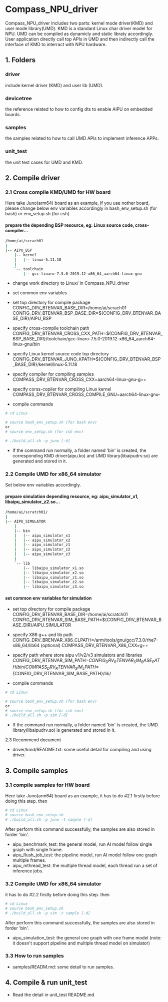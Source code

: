 # Compass_NPU_driver
Compass_NPU_driver includes two parts: kernel mode driver(KMD) and user mode library(UMD). KMD is a standard Linux char driver model for NPU. UMD can be compiled as dynamicly and static libraty accordingly. User application directly call top APIs in UMD and then indirectly call the interface of KMD to interract with NPU hardware.

## 1. Folders
### driver
include kernel driver (KMD) and user lib (UMD).
### devicetree
the reference related to how to config dts to enable AIPU on embedded boards.
### samples
the samples related to how to call UMD APIs to implement inference APPs.
### unit_test
the unit test cases for UMD and KMD.


## 2. Compile driver

### 2.1 Cross compile KMD/UMD for HW board
Here take Juno(arm64) board as an example, If you use nother board, please change below env variables accordingly in bash_env_setup.sh (for bash) or env_setup.sh (for csh)

#### prepare the depending BSP resource, eg: Linux source code, cross-compiler...

```bash
/home/ai/scrach01
|
|-- AIPU_BSP
    |-- kernel
    |   |-- linux-5.11.18
    |
    `-- toolchain
        |-- gcc-linaro-7.5.0-2019.12-x86_64_aarch64-linux-gnu
```

- change work directory to Linux/ in Compass_NPU_driver

- set common env variables

- set top directory for compile package
CONFIG_DRV_BTENVAR_BASE_DIR=/home/ai/scrach01
CONFIG_DRV_BTENVAR_BSP_BASE_DIR=${CONFIG_DRV_BTENVAR_BASE_DIR}/AIPU_BSP

- specify cross-compile toolchain path
CONFIG_DRV_BTENVAR_CROSS_CXX_PATH=${CONFIG_DRV_BTENVAR_BSP_BASE_DIR}/toolchain/gcc-linaro-7.5.0-2019.12-x86_64_aarch64-linux-gnu/bin

- specify Linux kernel source code top directory
CONFIG_DRV_BTENVAR_JUNO_KPATH=${CONFIG_DRV_BTENVAR_BSP_BASE_DIR}/kernel/linux-5.11.18

- specify compiler for compiling samples
COMPASS_DRV_BTENVAR_CROSS_CXX=aarch64-linux-gnu-g++

- specify corss-copiler for compiling Linux kernel
COMPASS_DRV_BTENVAR_CROSS_COMPILE_GNU=aarch64-linux-gnu-

- compile commands

```bash
# cd Linux

# source bash_env_setup.sh (for bash env)
or
# source env_setup.sh (for csh env)

# ./build_all.sh -p juno [-d]
```

- If the command run normally, a folder named 'bin' is created, the corresponding KMD driver(aipu.ko) and UMD library(libaipudrv.so) are generated and stored in it.

### 2.2 Compile UMD for x86_64 simulator
Set below env variables accordingly.

#### prepare simulation depending resource, eg: aipu_simulator_x1, libaipu_simulator_z2.so...

```bash
/home/ai/scratch01/
|
|-- AIPU_SIMULATOR
    |
    |-- bin
    |   |-- aipu_simulator_x1
    |   |-- aipu_simulator_x2
    |   |-- aipu_simulator_z1
    |   |-- aipu_simulator_z2
    |   |-- aipu_simulator_z3
    |
    `-- lib
        |-- libaipu_simulator_x1.so
        |-- libaipu_simulator_x2.so
        |-- libaipu_simulator_z1.so
        |-- libaipu_simulator_z2.so
        |-- libaipu_simulator_z3.so
```

#### set common env variables for simulation

- set top directory for compile package
CONFIG_DRV_BTENVAR_BASE_DIR=/home/ai/scratch01
CONFIG_DRV_RTENVAR_SIM_BASE_PATH=${CONFIG_DRV_BTENVAR_BASE_DIR}/AIPU_SIMULATOR

- specify X86 g++ and lib path
CONFIG_DRV_BRENVAR_X86_CLPATH=/arm/tools/gnu/gcc/7.3.0/rhe7-x86_64/lib64 (optional)
COMPASS_DRV_BTENVAR_X86_CXX=g++

- specify path where store aipu v1/v2/v3 simulators and libraries
CONFIG_DRV_RTENVAR_SIM_PATH=${CONFIG_DRV_RTENVAR_SIM_BASE_PATH}/bin/
COMPASS_DRV_RTENVAR_SIM_LPATH=${CONFIG_DRV_RTENVAR_SIM_BASE_PATH}/lib/

- compile commands

```bash
# cd Linux

# source bash_env_setup.sh (for bash env)
or
# source env_setup.sh (for csh env)
# ./build_all.sh -p sim [-d]
```

- If the command run normally, a folder named 'bin' is created, the UMD library(libaipudrv.so)
is generated and stored in it.

2.3 Recommend document

- driver/kmd/README.txt: some useful detail for compiling and using driver.

## 3. Compile samples

### 3.1 compile samples for HW board
Here take Juno(arm64) board as an example, it has to do #2.1 firstly before doing this step. then

```bash
# cd Linux
# source bash_env_setup.sh
# ./build_all.sh -p juno -t sample [-d]
```

After perform this command successfully, the samples are also stored in forder 'bin'.
- aipu_benchmark_test: the general model, run AI model follow single graph with single frame.
- aipu_flush_job_test: the pipeline model, run AI model follow one graph multiple frames.
- aipu_mthread_test: the multiple thread model, each thread run a set of inference jobs.

### 3.2 Compile UMD for x86_64 simulator
it has to do #2.2 firstly before doing this step. then

```bash
# cd Linux
# source bash_env_setup.sh
# ./build_all.sh -p sim -t sample [-d]
```

After perform this command successfully, the samples are also stored in forder 'bin'.
- aipu_simulation_test: the general one graph with one frame model
(note: it doesn't support pipeline and multiple thread model on simulator)

### 3.3 How to run samples

- samples/READM.md: some detail to run samples.


## 4. Compile & run unit_test

- Read the detail in unit_test README.md
